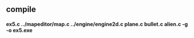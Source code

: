 ## compile
#### ex5.c ../mapeditor/map.c ../engine/engine2d.c plane.c bullet.c alien.c -g -o ex5.exe
